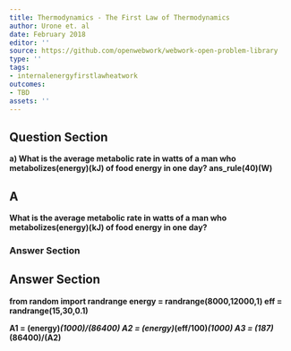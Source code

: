 ```yaml
---
title: Thermodynamics - The First Law of Thermodynamics
author: Urone et. al
date: February 2018
editor: ''
source: https://github.com/openwebwork/webwork-open-problem-library
type: ''
tags:
- internalenergyfirstlawheatwork
outcomes:
- TBD
assets: ''
---
```


## Question Section 

<b>
a) What is the average metabolic rate in watts of a man who metabolizes(energy)(kJ) of food energy in one day?
ans_rule(40)(W)

## A
What is the average metabolic rate in watts of a man who metabolizes(energy)(kJ) of food energy in one day?
### Answer Section


## Answer Section

from random import randrange
energy = randrange(8000,12000,1)
eff = randrange(15,30,0.1)

A1 = (energy)*(1000)/(86400)
A2 = (energy)*(eff/100)*(1000)
A3 = (187)*(86400)/(A2)